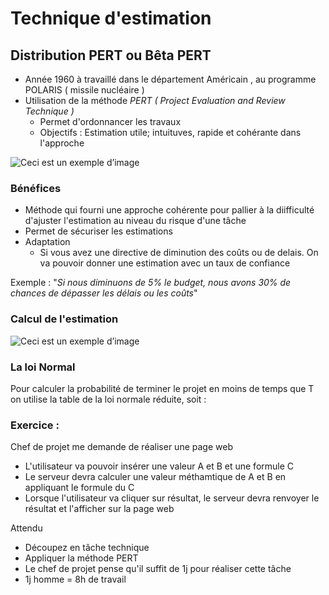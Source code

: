 # Technique d'estimation

## Distribution PERT ou Bêta PERT
- Année 1960 à travaillé dans le département Américain , au programme POLARIS ( missile nucléaire )
- Utilisation de la méthode *PERT ( Project Evaluation and Review Technique )*
	- Permet d'ordonnancer les travaux
	- Objectifs : Estimation utile; intuituves, rapide et cohérante dans l'approche



![Ceci est un exemple d’image](file:///Users/matthieu/Dossier_CDA/GestionProjet/img/Capture%20d%E2%80%99e%CC%81cran%202022-11-07%20a%CC%80%2009.21.04.png)


### Bénéfices
- Méthode qui fourni une approche cohérente pour pallier à la diifficulté d'ajuster l'estimation au niveau du risque d'une tâche
- Permet de sécuriser les estimations
- Adaptation
	- Si vous avez une directive de diminution des coûts ou de delais. On va pouvoir donner une estimation avec un taux de confiance

Exemple : "*Si nous diminuons de 5% le budget, nous avons 30% de chances de dépasser les délais ou les coûts*"


### Calcul de l'estimation
![Ceci est un exemple d’image](file:///Users/matthieu/Dossier_CDA/GestionProjet/img/Capture%20d%E2%80%99e%CC%81cran%202022-11-07%20a%CC%80%2009.30.47.png)


### La loi Normal
Pour calculer la probabilité de terminer le projet en moins de temps que T on utilise la table de la loi normale réduite, soit :




### Exercice :
Chef de projet me demande de réaliser une page web
- L'utilisateur va pouvoir insérer une valeur A et B et une formule C
- Le serveur devra calculer une valeur méthamtique de A et B en appliquant le formule du C
- Lorsque l'utilisateur va cliquer sur résultat, le serveur devra renvoyer le résultat et l'afficher sur la page web

Attendu
- Découpez en tâche technique
- Appliquer la méthode PERT
- Le chef de projet pense qu'il suffit de 1j pour réaliser cette tâche
- 1j homme = 8h de travail
